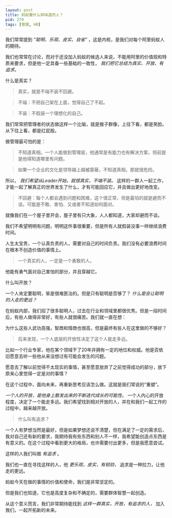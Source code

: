 ```yaml
---
layout: post
title: 蚂蚁要什么样味道的人？
pid: 279
tags: [管理, HR]
---
```


我们常常提到 *“聪明、乐观、皮实、自省”* ，这是内核，是我们对每个阿里蚂蚁人的期待。

我们也常常在讨论，而对于还没加入蚂蚁的候选人来说，不能用阿里的价值观和特质来要求，但是他一定具备一些基础的一致性， *我们把它总结为真实、开放、有追求。*

什么是真实？

> 真实，就是不端不装不回避。

> 不端：不把自己架在上面，觉得自己了不起。

> 不装：不假装一个理想化的自己。

我们常常把管理者的状态做这样一个比喻，就是猴子群像，上往下看，都是笑脸。从下往上看，都是红屁股。

做管理最可怕的是：

> 不知道真相。一个人能做到管理层，他通常是有能力也有解决方案，但前提是他得知道哪里有问题。

> 如果一个企业的文化是领导越上越被蒙蔽，不知道真相，那就很危险。

所以， *我们希望从Leader开始，就很真实，不端不装。* 这样的一群人一起工作，才能一起了解真正的世界发生了什么，才有可能回应它，并且做出更好地改变。

> 不回避：每个人都会遇到问题和困难，这个很正常，但是最怕的就是避而不谈。可能是不敢、害怕、又或者不知道如何面对。

就像我们在一个屋子里开会，屋子里有只大象，人人都知道，大家却避而不谈。

我们不希望明明有问题，明明这件事很重要，但是所有人就假装没事一样继续浪费时间。

人生太宝贵，一个认真负责的人，需要对自己的时间负责。我们没有必要浪费时间在根本不创造价值的事情上。

> 一个真实的人，一定是一个勇敢的人。

他能有勇气面对自己害怕的部分，并且穿越它。

什么叫开放？

一个人肯定要聪明，笨是很难医治的。但是只有聪明是否够了？ *什么是会让聪明的人走的更远？*

在蚂蚁内部，我们招了很多聪明人，过去在行业和领域里都很优秀。但是一段时间后，有些人做得非常好，有些人就很痛苦。我们就一直在想：

为什么这些人武功高强，智商和情商也很高，但是最终有些人在这里做的不够好？

> 后来发现，一个人底层的开放性决定了这个人能走多远。

比如一个行业专家，他在某个领域干了20年并拥有一定的地位和权威。他是否依旧愿意去听一些他从来没想过有可能会发生的问题。

愿意去了解以前觉得不太现实的事情，甚至愿意放弃了之前觉得成功的部分，放下原来心里觉得一定是对的事情？

在这个过程中，面向未来，再重新思考应该怎么做。这就是我们常说的“重塑”。

*一个人的开放，是他身上散发出来的不断迭代成长的可能性。* 一个人内心的开放程度，决定了一个能走多远。我们希望找到相对开放的人，并在和我们一起工作的过程中，越来越开放。

> 什么叫有追求？

一个人有梦想当然是最好，但是如果梦想还说不清楚，但在满足了一定的需求后，我对自己还有新的要求，我期待我有些东西和别人不一样，我希望能创造点东西是有意义的。在这个过程中看到更大的格局，也许需要付出更多，但是我愿意尝试。

这样的人我们叫做 *有追求* 。

我们也一直在寻找这样的人，他 *更乐观，皮实，有韧劲，* 追求是一种拉力，让他走的更远。

蚂蚁今天在做的事情的价值和使命，我们是非常坚定的。

但是我们也知道，它也是高度复杂和不确定的，需要群体智慧一起创造。

从这个意义而言，我们非常期待能找到 *这样一群真实，开放，有追求的人，* 加入我们，一起开拓新的未来。

